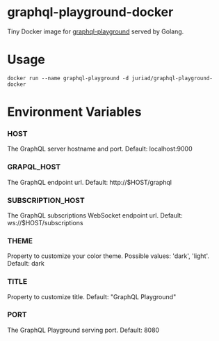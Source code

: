 # graphql-playground-docker
Tiny Docker image for [graphql-playground](https://github.com/prismagraphql/graphql-playground) served by Golang.

# Usage
```docker run --name graphql-playground -d juriad/graphql-playground-docker```

# Environment Variables
### HOST
The GraphQL server hostname and port. Default: localhost:9000

### GRAPQL_HOST
The GraphQL endpoint url. Default: http://$HOST/graphql

### SUBSCRIPTION_HOST
The GraphQL subscriptions WebSocket endpoint url. Default: ws://$HOST/subscriptions

### THEME
Property to customize your color theme. Possible values: 'dark', 'light'. Default: dark

### TITLE
Property to customize title. Default: "GraphQL Playground"

### PORT
The GraphQL Playground serving port. Default: 8080
